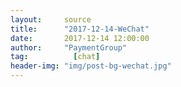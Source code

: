 ```yaml
---
layout:     source 
title:      "2017-12-14-WeChat"
date:       2017-12-14 12:00:00
author:     "PaymentGroup"
tag:		  [chat]
header-img: "img/post-bg-wechat.jpg"
---
```

